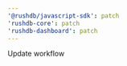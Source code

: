 ```yaml
---
'@rushdb/javascript-sdk': patch
'rushdb-core': patch
'rushdb-dashboard': patch
---
```


Update workflow
